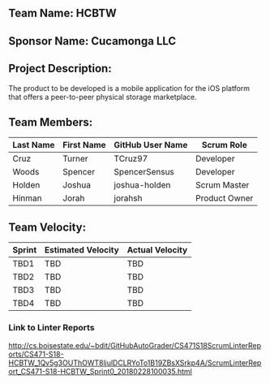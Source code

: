 ## Team Name: HCBTW

## Sponsor Name: Cucamonga LLC

## Project Description:
The product to be developed is a mobile application for the iOS
platform that offers a peer-to-peer physical storage marketplace.

## Team Members:

Last Name       | First Name      | GitHub User Name     | Scrum Role
--------------- | --------------- | -------------------- | ---------------
Cruz            | Turner          | TCruz97              | Developer
Woods           | Spencer         | SpencerSensus        | Developer
Holden          | Joshua          | joshua-holden        | Scrum Master
Hinman          | Jorah           | jorahsh              | Product Owner

## Team Velocity:

Sprint | Estimated Velocity | Actual Velocity
------ | ------------------ | ---------------
TBD1   | TBD                | TBD
TBD2   | TBD                | TBD
TBD3   | TBD                | TBD
TBD4   | TBD                | TBD

### Link to Linter Reports
http://cs.boisestate.edu/~bdit/GitHubAutoGrader/CS471S18ScrumLinterReports/CS471-S18-HCBTW_1Qv5g3OUThOWT8ljulDCLRYoTo1B19ZBsXSrkp4A/ScrumLinterReport_CS471-S18-HCBTW_Sprint0_20180228100035.html
